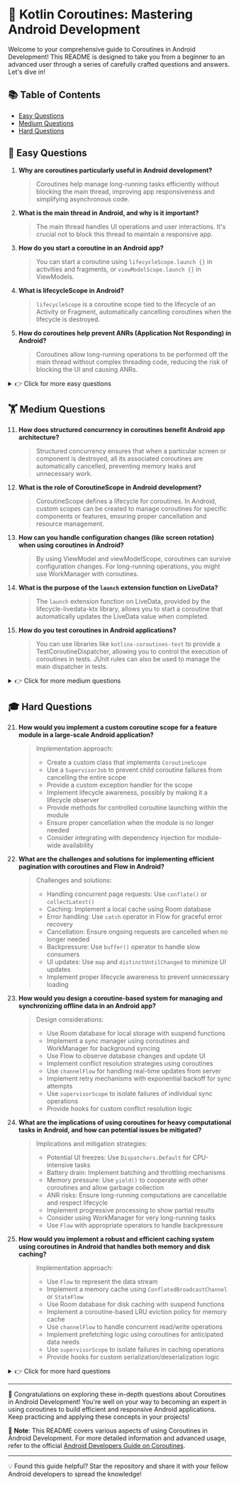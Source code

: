 # 🚀 Kotlin Coroutines: Mastering Android Development

Welcome to your comprehensive guide to Coroutines in Android Development! This README is designed to take you from a beginner to an advanced user through a series of carefully crafted questions and answers. Let's dive in!

## 📚 Table of Contents

- [Easy Questions](#-easy-questions)
- [Medium Questions](#-medium-questions)
- [Hard Questions](#-hard-questions)

## 🌱 Easy Questions

1. **Why are coroutines particularly useful in Android development?**
   > Coroutines help manage long-running tasks efficiently without blocking the main thread, improving app responsiveness and simplifying asynchronous code.

2. **What is the main thread in Android, and why is it important?**
   > The main thread handles UI operations and user interactions. It's crucial not to block this thread to maintain a responsive app.

3. **How do you start a coroutine in an Android app?**
   > You can start a coroutine using `lifecycleScope.launch {}` in activities and fragments, or `viewModelScope.launch {}` in ViewModels.

4. **What is lifecycleScope in Android?**
   > `lifecycleScope` is a coroutine scope tied to the lifecycle of an Activity or Fragment, automatically cancelling coroutines when the lifecycle is destroyed.

5. **How do coroutines help prevent ANRs (Application Not Responding) in Android?**
   > Coroutines allow long-running operations to be performed off the main thread without complex threading code, reducing the risk of blocking the UI and causing ANRs.

<details>
<summary>👉 Click for more easy questions</summary>

6. **What is the purpose of Dispatchers.Main in Android coroutines?**
   > Dispatchers.Main is used to run coroutines on the Android main thread, which is necessary for UI operations.

7. **How do you perform a network request using coroutines in Android?**
   > You can use a suspend function with a library like Retrofit, wrapping the network call in `withContext(Dispatchers.IO) {}` to ensure it runs off the main thread.

8. **What is viewModelScope in Android?**
   > `viewModelScope` is a coroutine scope tied to a ViewModel, automatically cancelling coroutines when the ViewModel is cleared.

9. **How do you update the UI from a coroutine in Android?**
   > You can update the UI directly from a coroutine running on Dispatchers.Main, or use `withContext(Dispatchers.Main) {}` to switch to the main thread.

10. **What is the advantage of using coroutines over AsyncTask in Android?**
    > Coroutines are more flexible, easier to read and write, and provide better control over concurrency compared to AsyncTask, which is now deprecated.

</details>

## 🏋️ Medium Questions

11. **How does structured concurrency in coroutines benefit Android app architecture?**
    > Structured concurrency ensures that when a particular screen or component is destroyed, all its associated coroutines are automatically cancelled, preventing memory leaks and unnecessary work.

12. **What is the role of CoroutineScope in Android development?**
    > CoroutineScope defines a lifecycle for coroutines. In Android, custom scopes can be created to manage coroutines for specific components or features, ensuring proper cancellation and resource management.

13. **How can you handle configuration changes (like screen rotation) when using coroutines in Android?**
    > By using ViewModel and viewModelScope, coroutines can survive configuration changes. For long-running operations, you might use WorkManager with coroutines.

14. **What is the purpose of the `launch` extension function on LiveData?**
    > The `launch` extension function on LiveData, provided by the lifecycle-livedata-ktx library, allows you to start a coroutine that automatically updates the LiveData value when completed.

15. **How do you test coroutines in Android applications?**
    > You can use libraries like `kotlinx-coroutines-test` to provide a TestCoroutineDispatcher, allowing you to control the execution of coroutines in tests. JUnit rules can also be used to manage the main dispatcher in tests.

<details>
<summary>👉 Click for more medium questions</summary>

16. **How can you implement a retry mechanism for network requests using coroutines in Android?**
    > You can use a loop with a try-catch block inside a coroutine, implementing exponential backoff for retries. Libraries like Retrofit also provide built-in support for retries with coroutines.

17. **What is the difference between `GlobalScope` and `lifecycleScope` in Android, and when should each be used?**
    > `GlobalScope` launches coroutines that live for the entire app lifecycle, while `lifecycleScope` is bound to a specific lifecycle component. Generally, `lifecycleScope` is preferred to prevent leaks and unnecessary work.

18. **How can you use coroutines with Room database operations in Android?**
    > Room supports suspend functions for database operations. You can define your DAO methods as suspend functions and call them from coroutines, typically using Dispatchers.IO for the database operations.

19. **What is the purpose of `flow` in Android development, and how does it relate to coroutines?**
    > `flow` is used for handling streams of data asynchronously. It's built on top of coroutines and is useful for scenarios like real-time updates or continuous data processing in Android apps.

20. **How can you handle multiple concurrent network requests using coroutines in Android?**
    > You can use `async` to start multiple concurrent requests and `await` to wait for their results. For example: 
    ```kotlin
    val result1 = async { api.getDataOne() }
    val result2 = async { api.getDataTwo() }
    val combinedResult = result1.await() + result2.await()
    ```

</details>

## 🎓 Hard Questions

21. **How would you implement a custom coroutine scope for a feature module in a large-scale Android application?**
    > Implementation approach:
    > - Create a custom class that implements `CoroutineScope`
    > - Use a `SupervisorJob` to prevent child coroutine failures from cancelling the entire scope
    > - Provide a custom exception handler for the scope
    > - Implement lifecycle awareness, possibly by making it a lifecycle observer
    > - Provide methods for controlled coroutine launching within the module
    > - Ensure proper cancellation when the module is no longer needed
    > - Consider integrating with dependency injection for module-wide availability

22. **What are the challenges and solutions for implementing efficient pagination with coroutines and Flow in Android?**
    > Challenges and solutions:
    > - Handling concurrent page requests: Use `conflate()` or `collectLatest()`
    > - Caching: Implement a local cache using Room database
    > - Error handling: Use `catch` operator in Flow for graceful error recovery
    > - Cancellation: Ensure ongoing requests are cancelled when no longer needed
    > - Backpressure: Use `buffer()` operator to handle slow consumers
    > - UI updates: Use `map` and `distinctUntilChanged` to minimize UI updates
    > - Implement proper lifecycle awareness to prevent unnecessary loading

23. **How would you design a coroutine-based system for managing and synchronizing offline data in an Android app?**
    > Design considerations:
    > - Use Room database for local storage with suspend functions
    > - Implement a sync manager using coroutines and WorkManager for background syncing
    > - Use Flow to observe database changes and update UI
    > - Implement conflict resolution strategies using coroutines
    > - Use `channelFlow` for handling real-time updates from server
    > - Implement retry mechanisms with exponential backoff for sync attempts
    > - Use `supervisorScope` to isolate failures of individual sync operations
    > - Provide hooks for custom conflict resolution logic

24. **What are the implications of using coroutines for heavy computational tasks in Android, and how can potential issues be mitigated?**
    > Implications and mitigation strategies:
    > - Potential UI freezes: Use `Dispatchers.Default` for CPU-intensive tasks
    > - Battery drain: Implement batching and throttling mechanisms
    > - Memory pressure: Use `yield()` to cooperate with other coroutines and allow garbage collection
    > - ANR risks: Ensure long-running computations are cancellable and respect lifecycle
    > - Implement progressive processing to show partial results
    > - Consider using WorkManager for very long-running tasks
    > - Use `Flow` with appropriate operators to handle backpressure

25. **How would you implement a robust and efficient caching system using coroutines in Android that handles both memory and disk caching?**
    > Implementation approach:
    > - Use `Flow` to represent the data stream
    > - Implement a memory cache using `ConflatedBroadcastChannel` or `StateFlow`
    > - Use Room database for disk caching with suspend functions
    > - Implement a coroutine-based LRU eviction policy for memory cache
    > - Use `channelFlow` to handle concurrent read/write operations
    > - Implement prefetching logic using coroutines for anticipated data needs
    > - Use `supervisorScope` to isolate failures in caching operations
    > - Provide hooks for custom serialization/deserialization logic

<details>
<summary>👉 Click for more hard questions</summary>

26. **How can you implement a coroutine-based rate limiter for API calls in Android that works across process restarts?**
    > Implementation approach:
    > - Use `SharedPreferences` or a database to persist rate limit data
    > - Implement a token bucket algorithm using coroutines
    > - Use `Mutex` for thread-safe access to the rate limit data
    > - Implement a suspend function that delays execution when rate limit is exceeded
    > - Use `Flow` to represent the stream of API calls
    > - Implement proper error handling and recovery mechanisms
    > - Consider using WorkManager for managing rate-limited background tasks

27. **What are the best practices for handling deeplinks and complex navigation scenarios using coroutines in Android?**
    > Best practices:
    > - Use suspend functions for any necessary data loading or validation before navigation
    > - Implement a coroutine-based navigation controller
    > - Use `Channel` for handling navigation events
    > - Implement proper error handling for navigation failures
    > - Use `Flow` for handling navigation state changes
    > - Implement proper cancellation of ongoing operations when navigation occurs
    > - Consider using the Navigation component with coroutines for complex navigation graphs

28. **How would you design a coroutine-based system for managing and coordinating multiple related asynchronous operations in an Android app?**
    > Design considerations:
    > - Use `CoroutineScope` to define the lifecycle of related operations
    > - Implement a custom job scheduler using coroutines
    > - Use `Channel` for communication between different operations
    > - Implement proper cancellation propagation for related operations
    > - Use `select` for handling multiple concurrent operations
    > - Implement retry mechanisms with exponential backoff
    > - Provide hooks for custom error handling and logging
    > - Consider using the actor pattern for managing shared state

29. **What are the challenges in implementing a coroutine-based background sync system that respects Android's battery optimization features?**
    > Challenges and solutions:
    > - Respecting Doze mode: Use WorkManager with coroutines for background work
    > - Handling network changes: Implement a NetworkCallback with coroutines
    > - Efficient scheduling: Use Firebase Cloud Messaging for server-initiated syncs
    > - Batching updates: Implement a coroutine-based batching system
    > - Handling sync conflicts: Use structured concurrency for managing complex sync logic
    > - Respecting data saver mode: Implement coroutine-based throttling
    > - Ensuring data consistency: Use transactions with coroutines in Room

30. **How would you implement a coroutine-based system for managing and optimizing the lifecycle of expensive resources (like camera or OpenGL contexts) in an Android app?**
    > Implementation considerations:
    > - Use `CoroutineScope` tied to the lifecycle of the resource
    > - Implement lazy initialization using `lazy` delegate with coroutines
    > - Use `Channel` for queuing resource requests
    > - Implement proper cancellation and cleanup in case of errors
    > - Use `Flow` for observing resource state changes
    > - Implement resource pooling using coroutines for reusable resources
    > - Provide hooks for custom resource initialization and cleanup logic
    > - Consider using the `produce` coroutine builder for creating resource streams

</details>

---

🎉 Congratulations on exploring these in-depth questions about Coroutines in Android Development! You're well on your way to becoming an expert in using coroutines to build efficient and responsive Android applications. Keep practicing and applying these concepts in your projects!

📌 **Note**: This README covers various aspects of using Coroutines in Android Development. For more detailed information and advanced usage, refer to the official [Android Developers Guide on Coroutines](https://developer.android.com/kotlin/coroutines).

---

💡 Found this guide helpful? Star the repository and share it with your fellow Android developers to spread the knowledge!


